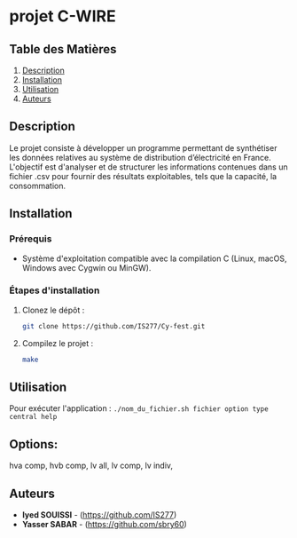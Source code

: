# projet C-WIRE


## Table des Matières
1. [Description](#description)
2. [Installation](#installation)
3. [Utilisation](#utilisation)
4. [Auteurs](#auteurs)

## Description

Le projet consiste à développer un programme permettant de synthétiser les données relatives au système de distribution d’électricité en France. L'objectif est d'analyser et de structurer les informations contenues dans un fichier .csv pour fournir des résultats exploitables, tels que la capacité, la consommation.

## Installation

### Prérequis


- Système d'exploitation compatible avec la compilation C (Linux, macOS, Windows avec Cygwin ou MinGW).

### Étapes d'installation

1. Clonez le dépôt :
    ```bash
    git clone https://github.com/IS277/Cy-fest.git
   
    ```
    
2. Compilez le projet :
    ```bash
    make
    ```
    
## Utilisation

Pour exécuter l'application :
    ```
    ./nom_du_fichier.sh fichier option type central help
    ```

## Options:
hva comp,
hvb comp,
lv all,
lv comp,
lv indiv,
    
## Auteurs

- **Iyed SOUISSI** - (https://github.com/IS277)
- **Yasser SABAR** - (https://github.com/sbry60)
